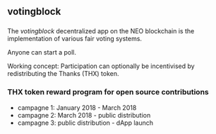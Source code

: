 ## votingblock

### 
The _votingblock_ decentralized app on the NEO blockchain is the implementation of various fair voting systems. 

Anyone can start a poll. 

Working concept: Participation can optionally be incentivised by redistributing the Thanks (THX) token.

### THX token reward program for open source contributions

  * campagne 1: January 2018 - March 2018
  * campagne 2: March 2018 - public distribution
  * campagne 3: public distribution - dApp launch
  
